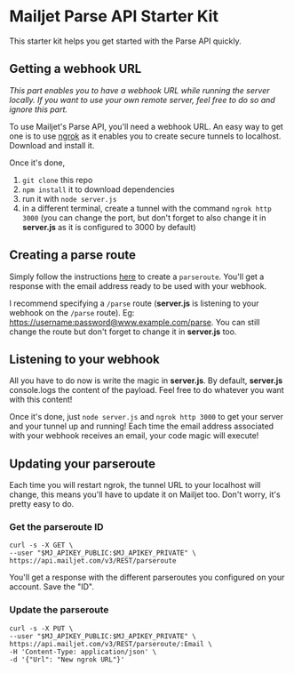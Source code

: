 Mailjet Parse API Starter Kit
==

This starter kit helps you get started with the Parse API quickly.

Getting a webhook URL
--
*This part enables you to have a webhook URL while running the server locally. If you want to use your own remote server, feel free to do so and ignore this part.*

To use Mailjet's Parse API, you'll need a webhook URL. An easy way to get one is to use [ngrok](https://ngrok.com/) as it enables you to create secure tunnels to localhost. Download and install it.

Once it's done,

  1. `git clone` this repo
  2. `npm install` it to download dependencies
  3. run it with `node server.js`
  4. in a different terminal, create a tunnel with the command `ngrok http 3000` (you can change the port, but don't forget to also change it in **server.js** as it is configured to 3000 by default)

Creating a parse route
--
Simply follow the instructions [here](http://dev.mailjet.com/guides/?shell#basic-setup) to create a `parseroute`. You'll get a response with the email address ready to be used with your webhook.

I recommend specifying a `/parse` route (**server.js** is listening to your webhook on the `/parse` route). Eg: [https://username:password@www.example.com/parse](). You can still change the route but don't forget to change it in **server.js** too.

Listening to your webhook
--
All you have to do now is write the magic in **server.js**. By default, **server.js** console.logs the content of the payload. Feel free to do whatever you want with this content!  

Once it's done, just `node server.js` and `ngrok http 3000` to get your server and your tunnel up and running! Each time the email address associated with your webhook receives an email, your code magic will execute!

Updating your parseroute
--
Each time you will restart ngrok, the tunnel URL to your localhost will change, this means you'll have to update it on Mailjet too. Don't worry, it's pretty easy to do.

### Get the parseroute ID
```
curl -s -X GET \
--user "$MJ_APIKEY_PUBLIC:$MJ_APIKEY_PRIVATE" \
https://api.mailjet.com/v3/REST/parseroute
```
You'll get a response with the different parseroutes you configured on your account. Save the "ID".

### Update the parseroute
```
curl -s -X PUT \
--user "$MJ_APIKEY_PUBLIC:$MJ_APIKEY_PRIVATE" \
https://api.mailjet.com/v3/REST/parseroute/:Email \
-H 'Content-Type: application/json' \
-d '{"Url": "New ngrok URL"}'
```
